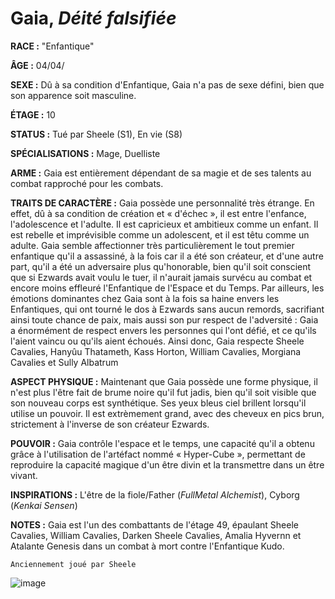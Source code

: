 # Gaia, *Déité falsifiée*

**RACE :** "Enfantique"

**ÂGE :** 04/04/

**SEXE :** Dû à sa condition d'Enfantique, Gaia n'a pas de sexe défini, bien que son apparence soit masculine.

**ÉTAGE :** 10

**STATUS :** Tué par Sheele (S1), En vie (S8)

**SPÉCIALISATIONS :** Mage, Duelliste

**ARME :** Gaia est entièrement dépendant de sa magie et de ses talents au combat rapproché pour les combats.

**TRAITS DE CARACTÈRE :** Gaia possède une personnalité très étrange. En effet, dû à sa condition de création et « d'échec », il est entre l'enfance, l'adolescence et l'adulte. Il est capricieux et ambitieux comme un enfant. Il est rebelle et imprévisible comme un adolescent, et il est têtu comme un adulte. Gaia semble affectionner très particulièrement le tout premier enfantique qu'il a assassiné, à la fois car il a été son créateur, et d'une autre part, qu'il a été un adversaire plus qu'honorable, bien qu'il soit conscient que si Ezwards avait voulu le tuer, il n'aurait jamais survécu au combat et encore moins effleuré l'Enfantique de l'Espace et du Temps. Par ailleurs, les émotions dominantes chez Gaia sont à la fois sa haine envers les Enfantiques, qui ont tourné le dos à Ezwards sans aucun remords, sacrifiant ainsi toute chance de paix, mais aussi son pur respect de l'adversité : Gaia a énormément de respect envers les personnes qui l'ont défié, et ce qu'ils l'aient vaincu ou qu'ils aient échoués. Ainsi donc, Gaia respecte Sheele Cavalies, Hanyûu Thatameth, Kass Horton, William Cavalies, Morgiana Cavalies et Sully Albatrum

**ASPECT PHYSIQUE :** Maintenant que Gaia possède une forme physique, il n'est plus l'être fait de brume noire qu'il fut jadis, bien qu'il soit visible que son nouveau corps est synthétique. Ses yeux bleus ciel brillent lorsqu'il utilise un pouvoir. Il est extrèmement grand, avec des cheveux en pics brun, strictement à l'inverse de son créateur Ezwards.

**POUVOIR :** Gaia contrôle l'espace et le temps, une capacité qu'il a obtenu grâce à l'utilisation de l'artéfact nommé « Hyper-Cube », permettant de reproduire la capacité magique d'un être divin et la transmettre dans un être vivant.

**INSPIRATIONS :** L'être de la fiole/Father (*FullMetal Alchemist*), Cyborg (*Kenkai Sensen*)

**NOTES :** Gaia est l'un des combattants de l'étage 49, épaulant Sheele Cavalies, William Cavalies, Darken Sheele Cavalies, Amalia Hyvernn et Atalante Genesis dans un combat à mort contre l'Enfantique Kudo. 

`Anciennement joué par Sheele`

![image](https://enyxia.alkanife.fr/images/characters/gaia.png)
